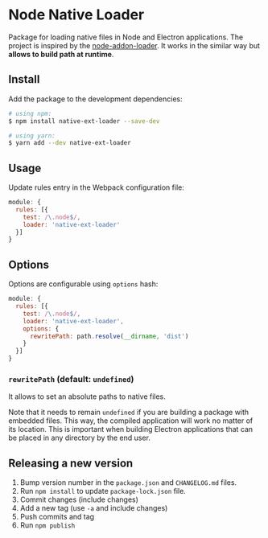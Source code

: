 # Node Native Loader

Package for loading native files in Node and Electron applications. The project is inspired by the [node-addon-loader](https://github.com/ushu/node-addon-loader). It works in the similar way but **allows to build path at runtime**.

## Install

Add the package to the development dependencies:

```bash
# using npm:
$ npm install native-ext-loader --save-dev

# using yarn:
$ yarn add --dev native-ext-loader
```

## Usage

Update rules entry in the Webpack configuration file:

```js
module: {
  rules: [{
    test: /\.node$/,
    loader: 'native-ext-loader'
  }]
}
```

## Options

Options are configurable using `options` hash:

```javascript
module: {
  rules: [{
    test: /\.node$/,
    loader: 'native-ext-loader',
    options: {
      rewritePath: path.resolve(__dirname, 'dist')
    }
  }]
}
```

### `rewritePath` (default: `undefined`)

It allows to set an absolute paths to native files.

Note that it needs to remain `undefined` if you are building a package with embedded files. This way, the compiled application will work no matter of its location. This is important when building Electron applications that can be placed in any directory by the end user.

## Releasing a new version

1. Bump version number in the `package.json` and `CHANGELOG.md` files.
1. Run `npm install` to update `package-lock.json` file.
1. Commit changes (include changes)
1. Add a new tag (use `-a` and include changes)
1. Push commits and tag
1. Run `npm publish`
